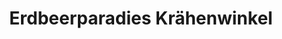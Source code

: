 ---
title: "Erdbeerparadies Krähenwinkel"
url: /langenhagen/erdbeerparadies-kraehenwinkel/
shop: Hofladen
---